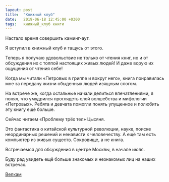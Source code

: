 ```yaml
---
layout: post
title:  "Книжный клуб"
date:   2019-06-18 12:45:00 +0300
tags:   книжный_клуб книги
---
```


Настало время совершить каминг-аут. 

Я вступил в книжный клуб и тащусь от этого. 

<!--excerpt-->

Теперь я получаю удовольствие не только от чтения книг, но и от обсуждения их с толпой настоящих живых людей! И даже ворую их ощущения от чтения себе! 

Когда мы читали «Петровых в гриппе и вокруг него», книга понравилась мне за передачу жизни обыденных людей изящным слогом. 

На встрече же, когда остальные начали делиться впечатлениями, я понял, что умудрился проглядеть слой волшебства и мифологии «Петровых». Ребята и девчата помогли понять упущенное и полюбить эту книгу ещё больше. 

Сейчас читаем «Проблему трёх тел» Цысяня. 

Это фантастика о китайской культурной революции, науке, поиске неординарных решений и ненависти к человечеству. А ещё там есть компьютер из живых существ. Сокровище, а не книга. 

Встречаемся для обсуждения в центре Москвы, в начале июля. 

Буду рад увидеть ещё больше знакомых и незнакомых лиц на наших встречах. 

[Велкам](https://t.me/joinchat/CXrH404-kA9tl48RkBineQ)